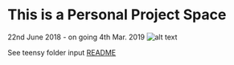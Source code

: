 # This is a Personal Project Space

22nd June 2018 - on going
4th Mar. 2019
![alt text](https://vignette.wikia.nocookie.net/cryptidz/images/8/89/ManMan-1.jpg/revision/latest?cb=20170301165920)

See teensy folder input [README](./teensy/README.md)